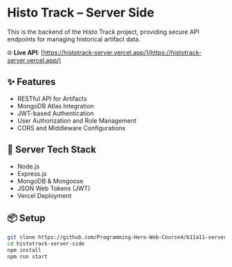 # Histo Track – Server Side

This is the backend of the Histo Track project, providing secure API endpoints for managing historical artifact data.

🌐 **Live API**: [https://histotrack-server.vercel.app/](https://histotrack-server.vercel.app/)

## ✨ Features

- RESTful API for Artifacts
- MongoDB Atlas Integration
- JWT-based Authentication
- User Authorization and Role Management
- CORS and Middleware Configurations

## 🚀 Server Tech Stack

- Node.js
- Express.js
- MongoDB & Mongoose
- JSON Web Tokens (JWT)
- Vercel Deployment

## 📦 Setup

```bash
git clone https://github.com/Programming-Hero-Web-Course4/b11a11-server-side-md-zeon.git
cd histotrack-server-side
npm install
npm run start
```